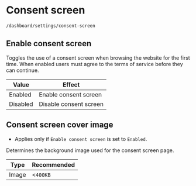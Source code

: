# Consent screen

`/dashboard/settings/consent-screen`

## Enable consent screen

Toggles the use of a consent screen when browsing the website for the first time. When enabled users must agree to the terms of service before they can continue.

| Value    | Effect                 |
| -------- | ---------------------- |
| Enabled  | Enable consent screen  |
| Disabled | Disable consent screen |

## Consent screen cover image

* Applies only if `Enable consent screen` is set to `Enabled`.

Determines the background image used for the consent screen page.

| Type  | Recommended |
| ----- | ----------- |
| Image | <`400KB`    |
